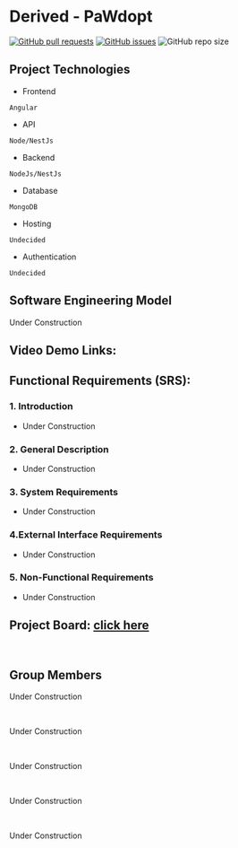 # Derived - PaWdopt

<a href= "https://github.com/COS301-SE-2022/PaWdopt/pulls"><img alt="GitHub pull requests" src="https://img.shields.io/github/issues-pr/COS301-SE-2022/PaWdopt?style=plastic"></a>
<a href = "https://github.com/COS301-SE-2022/PaWdopt/issues"><img alt="GitHub issues" src="https://img.shields.io/github/issues/COS301-SE-2022/PaWdopt?style=plastic"></a>
<img alt="GitHub repo size" src="https://img.shields.io/github/repo-size/COS301-SE-2022/PaWdopt?style=plastic">


## Project Technologies
- Frontend
```
Angular 
```
- API
```
Node/NestJs
```
- Backend
```
NodeJs/NestJs
```
- Database
```
MongoDB
```
- Hosting
```
Undecided
```
- Authentication
```
Undecided
```

## Software Engineering Model
Under Construction


## Video Demo Links:

## Functional Requirements (SRS):
### 1. Introduction

- Under Construction

### 2. General Description

- Under Construction

### 3. System Requirements

- Under Construction

### 4.External Interface Requirements

- Under Construction

### 5. Non-Functional Requirements

- Under Construction

## Project Board: [click here](https://github.com/COS301-SE-2022/PaWdopt/projects/1)

<br />

## Group Members

<!-- -------------------------------------------------------------- -->
<!--Rayden-->

Under Construction

<br clear="left"/>

<!--Aryan-->

Under Construction

<br clear="left"/>

<!--Alex-->

Under Construction

<br clear="left"/>

<!--Chris-->

Under Construction

<br clear="left"/>

<!--Kearon-->

Under Construction

<br clear="left"/>

<!-- -------------------------------------------------------------- -->

